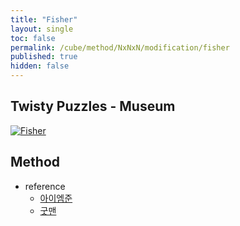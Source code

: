 ```yaml
---
title: "Fisher"
layout: single
toc: false
permalink: /cube/method/NxNxN/modification/fisher
published: true
hidden: false
---
```


<head>
  <base target="_blank">
</head>



## Twisty Puzzles - Museum

<a href="https://twistypuzzles.com/app/museum/museum_showitem.php?pkey=624">
  <img alt="Fisher" src="https://twistypuzzles.com/museum/large/00624-01.jpg">
</a>



## Method

- reference
  - [아이엠준](https://youtu.be/x9SySGU_iqE)
  - [굿맨](https://youtu.be/gELuvKW2Itw)
